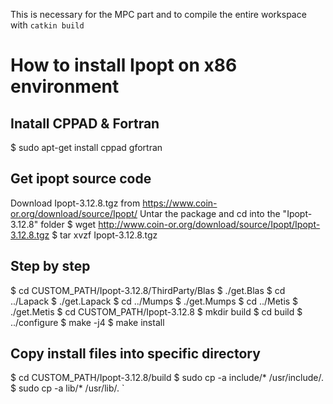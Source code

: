 
This is necessary for the MPC part and to compile the entire workspace with `catkin build`

# How to install Ipopt on x86 environment
## Inatall CPPAD & Fortran
$ sudo apt-get install cppad gfortran
## Get ipopt source code
Download Ipopt-3.12.8.tgz from https://www.coin-or.org/download/source/Ipopt/
Untar the package and cd into the "Ipopt-3.12.8" folder
$ wget http://www.coin-or.org/download/source/Ipopt/Ipopt-3.12.8.tgz
$ tar xvzf Ipopt-3.12.8.tgz
## Step by step
$ cd CUSTOM_PATH/Ipopt-3.12.8/ThirdParty/Blas
$ ./get.Blas
$ cd ../Lapack
$ ./get.Lapack
$ cd ../Mumps
$ ./get.Mumps
$ cd ../Metis
$ ./get.Metis
$ cd CUSTOM_PATH/Ipopt-3.12.8
$ mkdir build
$ cd build
$ ../configure
$ make -j4
$ make install
## Copy install files into specific directory
$ cd CUSTOM_PATH/Ipopt-3.12.8/build
$ sudo cp -a include/* /usr/include/.
$ sudo cp -a lib/* /usr/lib/.  `
